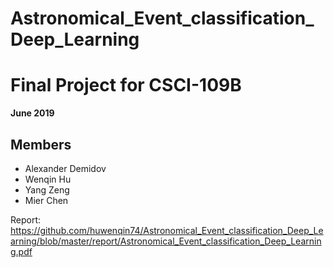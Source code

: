 # Astronomical_Event_classification_Deep_Learning

# Final Project for CSCI-109B
**June 2019**

## Members
- Alexander Demidov
- Wenqin Hu
- Yang Zeng
- Mier Chen

Report: https://github.com/huwenqin74/Astronomical_Event_classification_Deep_Learning/blob/master/report/Astronomical_Event_classification_Deep_Learning.pdf

